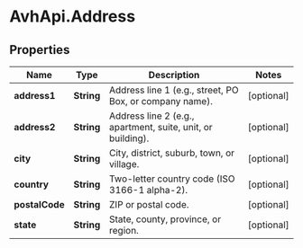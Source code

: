 # AvhApi.Address

## Properties

Name | Type | Description | Notes
------------ | ------------- | ------------- | -------------
**address1** | **String** | Address line 1 (e.g., street, PO Box, or company name). | [optional] 
**address2** | **String** | Address line 2 (e.g., apartment, suite, unit, or building). | [optional] 
**city** | **String** | City, district, suburb, town, or village. | [optional] 
**country** | **String** | Two-letter country code (ISO 3166-1 alpha-2). | [optional] 
**postalCode** | **String** | ZIP or postal code. | [optional] 
**state** | **String** | State, county, province, or region. | [optional] 


